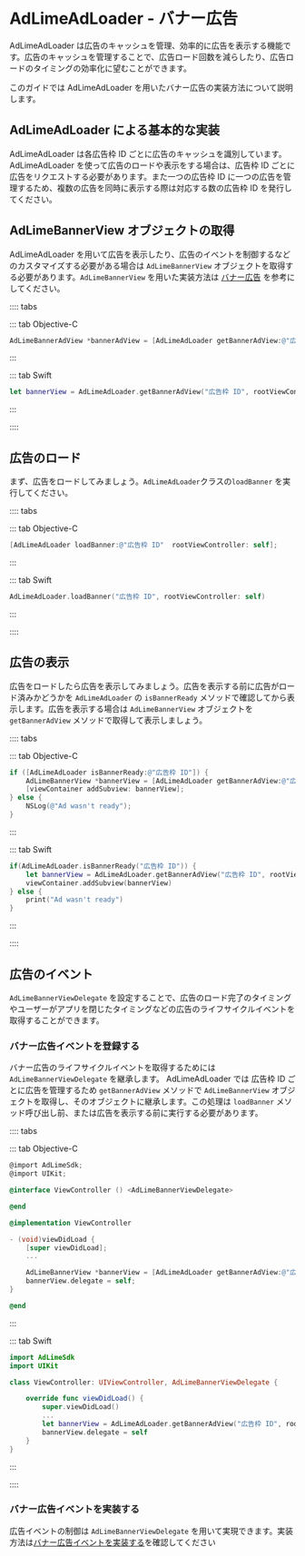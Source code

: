 # AdLimeAdLoader - バナー広告  

AdLimeAdLoader は広告のキャッシュを管理、効率的に広告を表示する機能です。広告のキャッシュを管理することで、広告ロード回数を減らしたり、広告ロードのタイミングの効率化に望むことができます。

このガイドでは AdLimeAdLoader を用いたバナー広告の実装方法について説明します。

## AdLimeAdLoader による基本的な実装  

AdLimeAdLoader は各広告枠 ID ごとに広告のキャッシュを識別しています。AdLimeAdLoader を使って広告のロードや表示をする場合は、広告枠 ID ごとに広告をリクエストする必要があります。また一つの広告枠 ID に一つの広告を管理するため、複数の広告を同時に表示する際は対応する数の広告枠 ID を発行してください。

## AdLimeBannerView オブジェクトの取得  

AdLimeAdLoader を用いて広告を表示したり、広告のイベントを制御するなどのカスタマイズする必要がある場合は `AdLimeBannerView` オブジェクトを取得する必要があります。`AdLimeBannerView` を用いた実装方法は [バナー広告](./banner.md) を参考にしてください。

:::: tabs

::: tab Objective-C

```objectivec
AdLimeBannerAdView *bannerAdView = [AdLimeAdLoader getBannerAdView:@"広告枠 ID" rootViewController: self];
```

:::

::: tab Swift

```swift
let bannerView = AdLimeAdLoader.getBannerAdView("広告枠 ID", rootViewController: self)
```

:::

::::

## 広告のロード  

まず、広告をロードしてみましょう。`AdLimeAdLoader`クラスの`loadBanner` を実行してください。

:::: tabs

::: tab Objective-C

```objectivec
[AdLimeAdLoader loadBanner:@"広告枠 ID"  rootViewController: self];
```

:::

::: tab Swift

```swift
AdLimeAdLoader.loadBanner("広告枠 ID", rootViewController: self)
```

:::

::::

## 広告の表示  

広告をロードしたら広告を表示してみましょう。広告を表示する前に広告がロード済みかどうかを `AdLimeAdLoader` の `isBannerReady` メソッドで確認してから表示します。広告を表示する場合は `AdLimeBannerView` オブジェクトを `getBannerAdView` メソッドで取得して表示しましょう。

:::: tabs

::: tab Objective-C

```objectivec
if ([AdLimeAdLoader isBannerReady:@"広告枠 ID"]) {
    AdLimeBannerView *bannerView = [AdLimeAdLoader getBannerAdView:@"広告枠 ID" rootViewController:self];
    [viewContainer addSubview: bannerView];
} else {
    NSLog(@"Ad wasn't ready");
}
```

:::

::: tab Swift

```swift
if(AdLimeAdLoader.isBannerReady("広告枠 ID")) {
    let bannerView = AdLimeAdLoader.getBannerAdView("広告枠 ID", rootViewController: self)
    viewContainer.addSubview(bannerView)
} else {
    print("Ad wasn't ready")
}
```

:::

::::

## 広告のイベント  

`AdLimeBannerViewDelegate` を設定することで、広告のロード完了のタイミングやユーザーがアプリを閉じたタイミングなどの広告のライフサイクルイベントを取得することができます。

### バナー広告イベントを登録する  

バナー広告のライフサイクルイベントを取得するためには `AdLimeBannerViewDelegate` を継承します。 AdLimeAdLoader では 広告枠 ID ごとに広告を管理するため `getBannerAdView` メソッドで `AdLimeBannerView` オブジェクトを取得し、そのオブジェクトに継承します。この処理は `loadBanner` メソッド呼び出し前、または広告を表示する前に実行する必要があります。

:::: tabs

::: tab Objective-C

```objectivec
@import AdLimeSdk;
@import UIKit;

@interface ViewController () <AdLimeBannerViewDelegate>

@end

@implementation ViewController

- (void)viewDidLoad {
    [super viewDidLoad];
    ...

    AdLimeBannerView *bannerView = [AdLimeAdLoader getBannerAdView:@"広告枠 ID" rootViewController: self];
    bannerView.delegate = self;
}

@end
```

:::

::: tab Swift

```swift
import AdLimeSdk
import UIKit

class ViewController: UIViewController, AdLimeBannerViewDelegate {

    override func viewDidLoad() {
        super.viewDidLoad()
        ...
        let bannerView = AdLimeAdLoader.getBannerAdView("広告枠 ID", rootViewController: self)
        bannerView.delegate = self
    }
}
```

:::

::::


### バナー広告イベントを実装する
広告イベントの制御は `AdLimeBannerViewDelegate` を用いて実現できます。実装方法は[バナー広告イベントを実装する](./banner.md#バナー広告イベントを実装する)を確認してください


